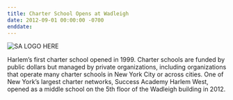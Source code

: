 ```yaml
---
title: Charter School Opens at Wadleigh 
date: 2012-09-01 00:00:00 -0700
enddate: 
---
```


![SA LOGO HERE]("https://www.google.com/maps/embed?pb=!1m14!1m8!1m3!1d12080.620670806089!2d-73.9542374!3d40.8025839!3m2!1i1024!2i768!4f13.1!3m3!1m2!1s0x0%3A0x86200f2db3cca57e!2sSuccess%20Academy%20Harlem%20West!5e0!3m2!1sen!2sus!4v1664670048912!5m2!1sen!2sus)

Harlem’s first charter school opened in 1999. Charter schools are funded by public dollars but managed by private organizations, including organizations that operate many charter schools in New York City or across cities. One of New York’s largest charter networks, Success Academy Harlem West, opened as a middle school on the 5th floor of the Wadleigh building in 2012. 

